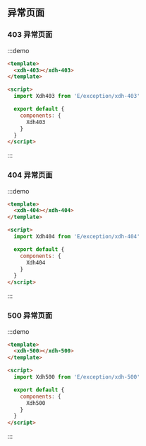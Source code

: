 

## 异常页面
### 403 异常页面
:::demo
```html
<template>
  <xdh-403></xdh-403>
</template>

<script>
  import Xdh403 from 'E/exception/xdh-403'

  export default {
    components: {
      Xdh403
    }
  }
</script>
```
:::

### 404 异常页面
:::demo
```html
<template>
  <xdh-404></xdh-404>
</template>

<script>
  import Xdh404 from 'E/exception/xdh-404'

  export default {
    components: {
      Xdh404
    }
  }
</script>
```
:::

### 500 异常页面
:::demo
```html
<template>
  <xdh-500></xdh-500>
</template>

<script>
  import Xdh500 from 'E/exception/xdh-500'

  export default {
    components: {
      Xdh500
    }
  }
</script>
```
:::
